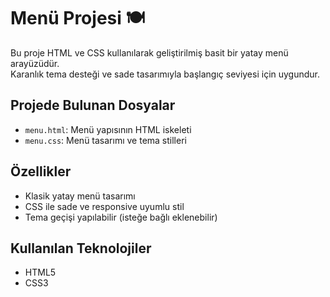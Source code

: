 # Menü Projesi 🍽️

Bu proje HTML ve CSS kullanılarak geliştirilmiş basit bir yatay menü arayüzüdür.  
Karanlık tema desteği ve sade tasarımıyla başlangıç seviyesi için uygundur.

## Projede Bulunan Dosyalar

- `menu.html`: Menü yapısının HTML iskeleti
- `menu.css`: Menü tasarımı ve tema stilleri

## Özellikler

- Klasik yatay menü tasarımı
- CSS ile sade ve responsive uyumlu stil
- Tema geçişi yapılabilir (isteğe bağlı eklenebilir)

## Kullanılan Teknolojiler

- HTML5
- CSS3
